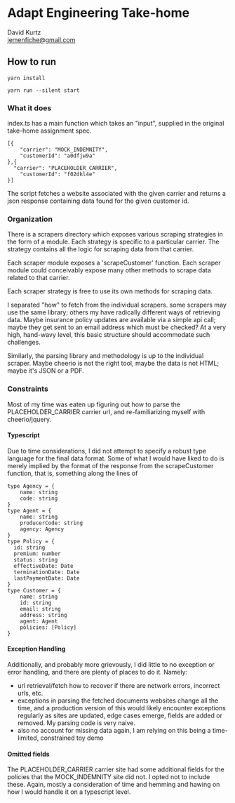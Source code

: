 # Adapt Engineering Take-home
David Kurtz <br>
jemenfiche@gmail.com

## How to run

`yarn install`

`yarn run --silent start`

### What it does

index.ts has a main function which takes an "input", supplied in the original
take-home assignment spec. 

    [{
        "carrier": "MOCK_INDEMNITY",
        "customerId": "a0dfjw9a"
    },{
      "carrier": "PLACEHOLDER_CARRIER",
        "customerId": "f02dkl4e"
    }]

The script fetches a website associated with the given carrier and returns a 
json response containing data found for the given customer id.

### Organization

There is a scrapers directory which exposes various scraping strategies in the 
form of a module. Each strategy is specific to a particular carrier. The 
strategy contains all the logic for scraping data from that carrier.

Each scraper module exposes a 'scrapeCustomer' function. Each scraper module
could conceivably expose many other methods to scrape data related to that 
carrier.

Each scraper strategy is free to use its own methods for scraping data.

I separated "how" to fetch from the individual scrapers. some scrapers may use 
the same library; others my have radically different ways of retrieving data.
Maybe insurance policy updates  are available via a simple api call; maybe they
get sent to an email address which must be checked? At a very high, hand-wavy 
level, this basic structure should accommodate such challenges.

Similarly, the parsing library and methodology is up to the individual
scraper. Maybe cheerio is not the right tool, maybe the data is not HTML; 
maybe it's JSON or a PDF.

### Constraints

Most of my time was eaten up figuring out how to parse the PLACEHOLDER\_CARRIER
carrier url, and re-familiarizing myself with cheerio/jquery.

#### Typescript

Due to time considerations, I did not attempt to specify a robust type language
for the final data format. Some of what I would have liked to do is merely 
implied by the format of the response from the scrapeCustomer function, that is,
something along the lines of 

    type Agency = {
        name: string
        code: string
    }
    type Agent = {
        name: string
        producerCode: string
        agency: Agency
    }
    type Policy = {
      id: string
      premium: number
      status: string
      effectiveDate: Date
      terminationDate: Date
      lastPaymentDate: Date
    }
    type Customer = {
        name: string
        id: string
        email: string
        address: string
        agent: Agent
        policies: [Policy]
    }

#### Exception Handling

Additionally, and probably more grievously, I did little to no exception
or error handling, and there are plenty of places to do it. Namely:

 - url retrieval/fetch
   how to recover if there are network errors, incorrect urls, etc.
 - exceptions in parsing the fetched documents
   websites change all the time, and a production version of this would
   likely encounter exceptions regularly as sites are updated, edge cases
   emerge, fields are added or removed. My parsing code is very naive.
 - also no account for missing data
   again, I am relying on this being a time-limited, constrained toy demo

#### Omitted fields

The PLACEHOLDER_CARRIER carrier site had some additional fields for the 
policies that the MOCK_INDEMNITY site did not. I opted not to include these.
Again, mostly a consideration of time and hemming and hawing on how I would
handle it on a typescript level.

